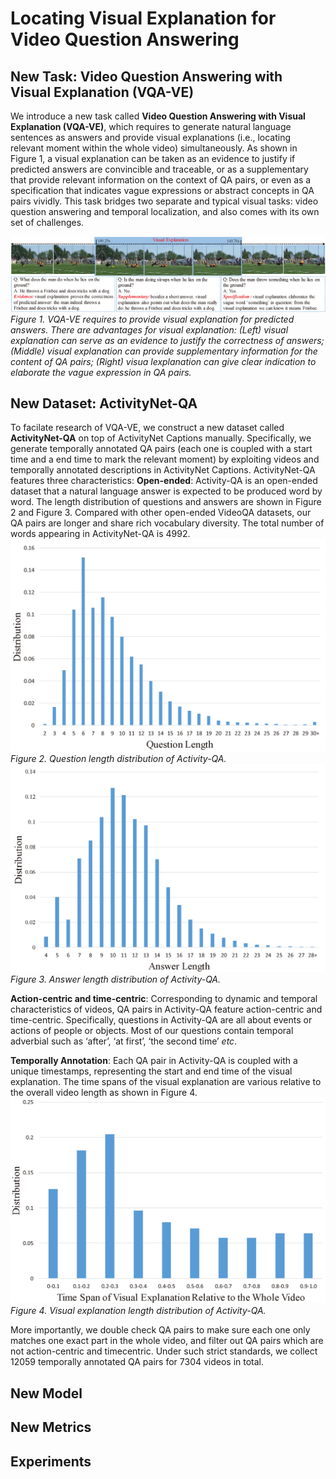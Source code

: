 # Locating Visual Explanation for Video Question Answering

## New Task: Video Question Answering with Visual Explanation (VQA-VE)

We introduce a new task called **Video Question Answering with Visual Explanation (VQA-VE)**, which requires to generate natural language sentences as answers and provide visual explanations (i.e., locating relevant moment within the whole video) simultaneously. As shown in Figure 1, a visual explanation can be taken as an evidence to justify if predicted answers are convincible and traceable, or as a supplementary that provide relevant information on the context of QA pairs, or even as a specification that indicates vague expressions or abstract concepts in QA pairs vividly. This task bridges two separate and typical visual tasks: video question answering and temporal localization, and also comes with its own set of challenges.

![Task](https://github.com/VQA-VE/VQA-VE/blob/master/pic/task.jpg "Task")
*Figure 1. VQA-VE requires to provide visual explanation for predicted answers. There are advantages for visual explanation: (Left) visual explanation can serve as an evidence to justify the correctness of answers; (Middle) visual explanation can provide supplementary information for the content of QA pairs; (Right) visua lexplanation can give clear indication to elaborate the vague expression in QA pairs.*

## New Dataset: ActivityNet-QA
To facilate research of VQA-VE, we construct a new dataset called **ActivityNet-QA** on top of ActivityNet Captions manually. Specifically, we generate temporally annotated QA pairs (each one is coupled with a start time and a end time to mark the relevant moment) by exploiting videos and temporally annotated descriptions in ActivityNet Captions. 
ActivityNet-QA features three characteristics:
**Open-ended**: Activity-QA is an open-ended dataset that a natural language answer is expected to be produced word by word. The length distribution of questions and answers are shown in Figure 2 and Figure 3. Compared with other open-ended VideoQA datasets, our QA pairs are longer and share rich vocabulary diversity. The total number of words appearing in ActivityNet-QA is 4992.
![q_length](https://github.com/VQA-VE/VQA-VE/blob/master/pic/qlength.jpg "Question length distribution")
*Figure 2. Question length distribution of Activity-QA.*
![a_length](https://github.com/VQA-VE/VQA-VE/blob/master/pic/answerlength.jpg "Answer length distribution")
*Figure 3. Answer length distribution of Activity-QA.*

**Action-centric and time-centric**: Corresponding to dynamic and temporal characteristics of videos, QA pairs in Activity-QA feature action-centric and time-centric. Specifically, questions in Activity-QA are all about events or actions of people or objects. Most of our questions contain temporal adverbial such as ‘after’, ‘at first’, ‘the second time’ *etc*.

**Temporally Annotation**: Each QA pair in Activity-QA is coupled with a unique timestamps, representing the start and end time of the visual explanation. The time spans of the visual explanation are various relative to the overall video length as shown in Figure 4.
![v_length](https://github.com/VQA-VE/VQA-VE/blob/master/pic/videolength.jpg "Visual explanation length distribution")
*Figure 4. Visual explanation length distribution of Activity-QA.*

More importantly, we double check QA pairs to make sure each one only matches one exact part in the whole video, and filter out QA pairs which are not action-centric and timecentric. Under such strict standards, we collect 12059 temporally annotated QA pairs for 7304 videos in total.

## New Model


## New Metrics

## Experiments
